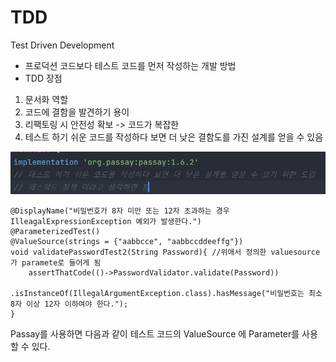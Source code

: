 # TDD
Test Driven Development

* 프로덕션 코드보다 테스트 코드를 먼저 작성하는 개발 방법
* TDD 장점
1. 문서화 역할
2. 코드에 결함을 발견하기 용이
3. 리팩토링 시 안전성 확보 -> 코드가 복잡한
4. 테스트 하기 쉬운 코드를 작성하다 보면 더 낮은 결함도를 가진 설계를 얻을 수 있음

![img.png](img.png)

    @DisplayName("비밀번호가 8자 미만 또는 12자 초과하는 경우 IlleagalExpressionException 예외가 발생한다.")
    @ParameterizedTest()
    @ValueSource(strings = {"aabbcce", "aabbccddeeffg"})
    void validatePasswordTest2(String Password){ //위애서 정의한 valuesource가 paramete로 들어게 됨
        assertThatCode(()->PasswordValidator.validate(Password))
                .isInstanceOf(IllegalArgumentException.class).hasMessage("비밀번호는 최소 8자 이상 12자 이하여야 한다.");
    }
Passay를 사용하면 다음과 같이 테스트 코드의 ValueSource 에 Parameter를 사용할 수 있다.
